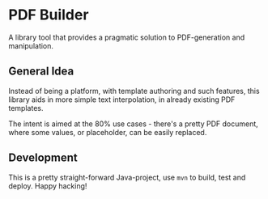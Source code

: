 PDF Builder
===========

A library tool that provides a pragmatic solution to PDF-generation
and manipulation.

## General Idea

Instead of being a platform, with template authoring and such
features, this library aids in more simple text interpolation,
in already existing PDF templates.

The intent is aimed at the 80% use cases - there's a pretty
PDF document, where some values, or placeholder, can be easily
replaced.

## Development

This is a pretty straight-forward Java-project, use `mvn` to build,
test and deploy. Happy hacking!
